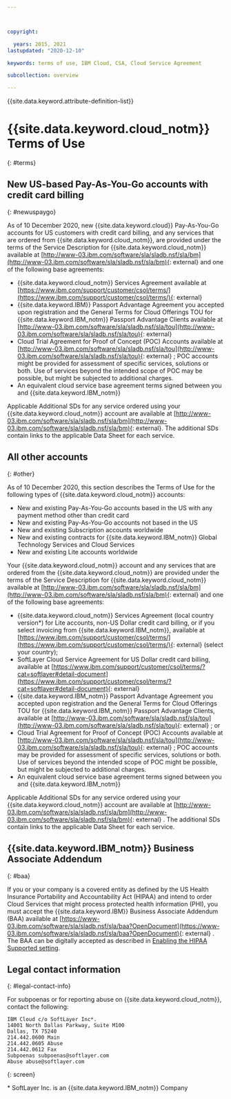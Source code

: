 ```yaml
---



copyright:

  years: 2015, 2021
lastupdated: "2020-12-10"

keywords: terms of use, IBM Cloud, CSA, Cloud Service Agreement

subcollection: overview

---
```


{{site.data.keyword.attribute-definition-list}}

# {{site.data.keyword.cloud_notm}} Terms of Use
{: #terms}

## New US-based Pay-As-You-Go accounts with credit card billing
{: #newuspaygo}

As of 10 December 2020, new {{site.data.keyword.cloud}} Pay-As-You-Go accounts for US customers with credit card billing, and any services that are ordered from {{site.data.keyword.cloud_notm}}, are provided under the terms of the Service Description for {{site.data.keyword.cloud_notm}} available at [http://www-03.ibm.com/software/sla/sladb.nsf/sla/bm](http://www-03.ibm.com/software/sla/sladb.nsf/sla/bm){: external} and one of the following base agreements:

* {{site.data.keyword.cloud_notm}} Services Agreement available at [https://www.ibm.com/support/customer/csol/terms/](https://www.ibm.com/support/customer/csol/terms/){: external}
* {{site.data.keyword.IBM}} Passport Advantage Agreement you accepted upon registration and the General Terms for Cloud Offerings TOU for {{site.data.keyword.IBM_notm}} Passport Advantage Clients available at [http://www-03.ibm.com/software/sla/sladb.nsf/sla/tou](http://www-03.ibm.com/software/sla/sladb.nsf/sla/tou){: external}
* Cloud Trial Agreement for Proof of Concept (POC) Accounts available at [http://www-03.ibm.com/software/sla/sladb.nsf/sla/tou](http://www-03.ibm.com/software/sla/sladb.nsf/sla/tou){: external} ; POC accounts might be provided for assessment of specific services, solutions or both. Use of services beyond the intended scope of POC may be possible, but might be subjected to additional charges.
* An equivalent cloud service base agreement terms signed between you and {{site.data.keyword.IBM_notm}}

Applicable Additional SDs for any service ordered using your {{site.data.keyword.cloud_notm}} account are available at [http://www-03.ibm.com/software/sla/sladb.nsf/sla/bm](http://www-03.ibm.com/software/sla/sladb.nsf/sla/bm){: external}. The additional SDs contain links to the applicable Data Sheet for each service.

## All other accounts
{: #other}

As of 10 December 2020, this section describes the Terms of Use for the following types of {{site.data.keyword.cloud_notm}} accounts:

* New and existing Pay-As-You-Go accounts based in the US with any payment method other than credit card
* New and existing Pay-As-You-Go accounts not based in the US
* New and existing Subscription accounts worldwide
* New and existing contracts for {{site.data.keyword.IBM_notm}} Global Technology Services and Cloud Services
* New and existing Lite accounts worldwide

Your {{site.data.keyword.cloud_notm}} account and any services that are ordered from the {{site.data.keyword.cloud_notm}} are provided under the terms of the Service Description for {{site.data.keyword.cloud_notm}} available at [http://www-03.ibm.com/software/sla/sladb.nsf/sla/bm](http://www-03.ibm.com/software/sla/sladb.nsf/sla/bm){: external} and one of the following base agreements:

* {{site.data.keyword.cloud_notm}} Services Agreement (local country version*) for Lite accounts, non-US Dollar credit card billing, or if you select invoicing from {{site.data.keyword.IBM_notm}}, available at [https://www.ibm.com/support/customer/csol/terms/](https://www.ibm.com/support/customer/csol/terms/){: external}  (select your country);
* SoftLayer Cloud Service Agreement for US Dollar credit card billing, available at [https://www.ibm.com/support/customer/csol/terms/?cat=softlayer#detail-document](https://www.ibm.com/support/customer/csol/terms/?cat=softlayer#detail-document){: external}
* {{site.data.keyword.IBM_notm}} Passport Advantage Agreement you accepted upon registration and the General Terms for Cloud Offerings TOU for {{site.data.keyword.IBM_notm}} Passport Advantage Clients, available at [http://www-03.ibm.com/software/sla/sladb.nsf/sla/tou](http://www-03.ibm.com/software/sla/sladb.nsf/sla/tou){: external} ; or
* Cloud Trial Agreement for Proof of Concept (POC) Accounts available at [http://www-03.ibm.com/software/sla/sladb.nsf/sla/tou](http://www-03.ibm.com/software/sla/sladb.nsf/sla/tou){: external} ; POC accounts may be provided for assessment of specific services, solutions or both. Use of services beyond the intended scope of POC might be possible, but might be subjected to additional charges.
* An equivalent cloud service base agreement terms signed between you and {{site.data.keyword.IBM_notm}}

Applicable Additional SDs for any service ordered using your {{site.data.keyword.cloud_notm}} account are available at [http://www-03.ibm.com/software/sla/sladb.nsf/sla/bm](http://www-03.ibm.com/software/sla/sladb.nsf/sla/bm){: external} . The additional SDs contain links to the applicable Data Sheet for each service.


## {{site.data.keyword.IBM_notm}} Business Associate Addendum
{: #baa}

If you or your company is a covered entity as defined by the US Health Insurance Portability and Accountability Act (HIPAA) and intend to order Cloud Services that might process protected health information (PHI), you must accept the {{site.data.keyword.IBM}} Business Associate Addendum (BAA) available at [https://www-03.ibm.com/software/sla/sladb.nsf/sla/baa?OpenDocument](https://www-03.ibm.com/software/sla/sladb.nsf/sla/baa?OpenDocument){: external} . The BAA can be digitally accepted as described in [Enabling the HIPAA Supported setting](/docs/account?topic=account-enabling-hipaa).

## Legal contact information
{: #legal-contact-info}

For subpoenas or for reporting abuse on {{site.data.keyword.cloud_notm}}, contact the following:

```text
IBM Cloud c/o SoftLayer Inc*.
14001 North Dallas Parkway, Suite M100
Dallas, TX 75240
214.442.0600 Main
214.442.0605 Abuse
214.442.0612 Fax
Subpoenas subpoenas@softlayer.com
Abuse abuse@softlayer.com
```
{: screen}

\* SoftLayer Inc. is an {{site.data.keyword.IBM_notm}} Company

